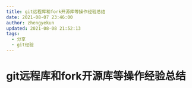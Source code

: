 ```yaml
---
title: git远程库和fork开源库等操作经验总结
date: 2021-08-07 23:46:00
author: zhengyekun
updated: 2021-08-08 21:52:13
tags: 
  - 分享
  - git经验
---
```

# git远程库和fork开源库等操作经验总结
